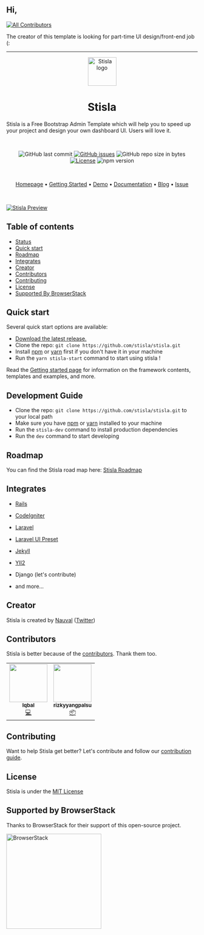 ## Hi,
<!-- ALL-CONTRIBUTORS-BADGE:START - Do not remove or modify this section -->
[![All Contributors](https://img.shields.io/badge/all_contributors-2-orange.svg?style=flat-square)](#contributors-)
<!-- ALL-CONTRIBUTORS-BADGE:END -->
The creator of this template is looking for part-time UI design/front-end job (:

-----

<p align="center">
  <a href="https://getstisla.com">
    <img src="https://avatars2.githubusercontent.com/u/45754626?s=75&v=4" alt="Stisla logo" width="75" height="75">
  </a>
</p>

<h1 align="center">Stisla</h1>

<p>
  Stisla is a Free Bootstrap Admin Template which will help you to speed up your project and design your own dashboard UI. Users will love it.
</p>
<br>
<span align="center">

![GitHub last commit](https://img.shields.io/github/last-commit/stisla/stisla.svg)
[![GitHub issues](https://img.shields.io/github/issues/stisla/stisla.svg)](https://github.com/stisla/stisla/issues)
![GitHub repo size in bytes](https://img.shields.io/github/repo-size/badges/shields.svg)
[![License](https://img.shields.io/github/license/stisla/stisla.svg)](LICENSE)
![npm version](https://badge.fury.io/js/yarn.svg)

</span>

<br>

<p align="center">
  <a href="https://getstisla.com">Homepage</a>
  •
  <a href="https://getstisla.com/getting-started">Getting Started</a>
  •
  <a href="https://demo.getstisla.com" target="_new">Demo</a>
  •
  <a href="https://getstisla.com/docs">Documentation</a>
  •
  <a href="https://getstisla.com/blog">Blog</a>
  •
  <a href="https://getstisla.com/support">Issue</a>
</p>

<br>

[![Stisla Preview](https://camo.githubusercontent.com/2135e0f6544a7286a3412cdc3df32d47fc91b045/68747470733a2f2f692e6962622e636f2f3674646d6358302f323031382d31312d31312d31352d33352d676574737469736c612d636f6d2e706e67)](https://getstisla.com)


## Table of contents

- [Status](#status)
- [Quick start](#quick-start)
- [Roadmap](#roadmap)
- [Integrates](#integrates)
- [Creator](#creator)
- [Contributors](#contributors)
- [Contributing](#contributing)
- [License](#license)
- [Supported By BrowserStack](#supported-by-browserstack)


## Quick start

Several quick start options are available:

- [Download the latest release.](https://github.com/stisla/stisla/archive/v2.2.0.zip)
- Clone the repo: `git clone https://github.com/stisla/stisla.git`
- Install [npm](https://www.npmjs.com) or [yarn](https://yarnpkg.com) first if you don't have it in your machine
- Run the `yarn stisla-start` command to start using stisla !

Read the [Getting started page](https://getstisla.com/docs) for information on the framework contents, templates and examples, and more.

## Development Guide
- Clone the repo: `git clone https://github.com/stisla/stisla.git` to your local path
- Make sure you have [npm](https://www.npmjs.com) or [yarn](https://yarnpkg.com) installed to your machine
- Run the `stisla-dev` command to install production dependencies
- Run the `dev` command to start developing

## Roadmap
You can find the Stisla road map here: [Stisla Roadmap](https://trello.com/b/M8TMnehE/stisla-roadmap)


## Integrates
- [Rails](https://github.com/SunDi3yansyah/stisla-rails)
- [CodeIgniter](https://github.com/KhidirDotID/stisla-codeigniter)
- [Laravel](https://github.com/rehmatworks/stisla-laravel)
- [Laravel UI Preset](https://github.com/poteto-dev/laravel-ui-stisla)
- [Jekyll](https://github.com/SunDi3yansyah/stisla-jekyll)
- [YII2](https://github.com/piantgrunger/yii2-stisla)

- Django (let's contribute)
- and more...

## Creator
Stisla is created by [Nauval](http://nauv.al) ([Twitter](https://twitter.com/mhdnauvalazhar))

## Contributors
Stisla is better because of the [contributors](https://github.com/stisla/stisla/graphs/contributors). Thank them too.

<!-- ALL-CONTRIBUTORS-LIST:START - Do not remove or modify this section -->
<!-- prettier-ignore-start -->
<!-- markdownlint-disable -->
<table>
  <tr>
    <td align="center"><a href="http://iqbalaqaba.github.io"><img src="https://avatars3.githubusercontent.com/u/20835372?v=4" width="100px;" alt=""/><br /><sub><b>Iqbal</b></sub></a><br /><a href="https://github.com/stisla/stisla/commits?author=iqbalaqaba" title="Code">💻</a></td>
    <td align="center"><a href="https://rizkyhidayat.id"><img src="https://avatars0.githubusercontent.com/u/25103643?v=4" width="100px;" alt=""/><br /><sub><b>rizkyyangpalsu</b></sub></a><br /><a href="#platform-rizkyyangpalsu" title="Packaging/porting to new platform">📦</a></td>
  </tr>
</table>

<!-- markdownlint-enable -->
<!-- prettier-ignore-end -->
<!-- ALL-CONTRIBUTORS-LIST:END -->

## Contributing
Want to help Stisla get better? Let's contribute and follow our [contribution guide](https://github.com/stisla/stisla/blob/master/CONTRIBUTING.md).


## License
Stisla is under the [MIT License](LICENSE)

## Supported by BrowserStack
Thanks to BrowserStack for their support of this open-source project.

<a href="https://www.browserstack.com">
  <img src="https://getstisla.com/svg/Browserstack-logo.svg" alt="BrowserStack" width="250">
</a>
